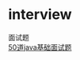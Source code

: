 # interview
面试题 <br>
[50道java基础面试题](https://tianrunye.com/wangfou/ksList?knowledgeSetId=6b10e2a5-466d-4ea2-aea1-80d3473fb29a)
<br>
